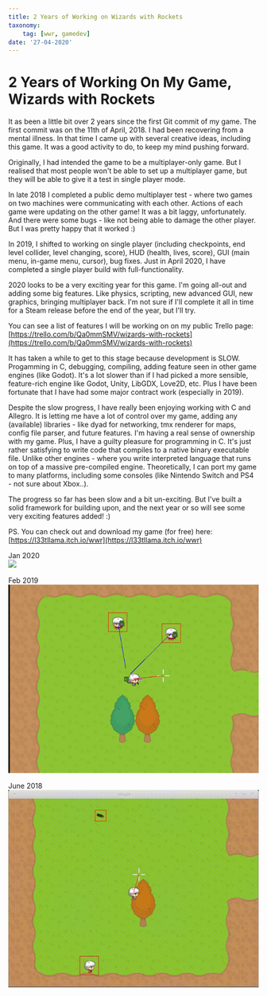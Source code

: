 ```yaml
---
title: 2 Years of Working on Wizards with Rockets
taxonomy:
	tag: [wwr, gamedev]
date: '27-04-2020'
---
```


# 2 Years of Working On My Game, Wizards with Rockets

It as been a little bit over 2 years since the first Git commit of my game. The first commit was on the 11th of April, 2018. I had been recovering from a mental illness. In that time I came up with several creative ideas, including this game. It was a good activity to do, to keep my mind pushing forward.

Originally, I had intended the game to be a multiplayer-only game. But I realised that most people won't be able to set up a multiplayer game, but they will be able to give it a test in single player mode.

In late 2018 I completed a public demo multiplayer test - where two games on two machines were communicating with each other. Actions of each game were updating on the other game! It was a bit laggy, unfortunately. And there were some bugs - like not being able to damage the other player. But I was pretty happy that it worked :)

In 2019, I shifted to working on single player (including checkpoints, end level collider, level changing, score), HUD (health, lives, score), GUI (main menu, in-game menu, cursor), bug fixes. Just in April 2020, I have completed a single player build with full-functionality.

2020 looks to be a very exciting year for this game. I'm going all-out and adding some big features. Like physics, scripting, new advanced GUI, new graphics, bringing multiplayer back. I'm not sure if I'll complete it all in time for a Steam release before the end of the year, but I'll try.

You can see a list of features I will be working on on my public Trello page: [https://trello.com/b/Qa0mmSMV/wizards-with-rockets](https://trello.com/b/Qa0mmSMV/wizards-with-rockets)

It has taken a while to get to this stage because development is SLOW. Progamming in C, debugging, compiling, adding feature seen in other game engines (like Godot). It's a lot slower than if I had picked a more sensible, feature-rich engine like Godot, Unity, LibGDX, Love2D, etc. Plus I have been fortunate that I have had some major contract work (especially in 2019).

Despite the slow progress, I have really been enjoying working with C and Allegro. It is letting me have a lot of control over my game, adding any (available) libraries - like dyad for networking, tmx renderer for maps, config file parser, and future features. I'm having a real sense of ownership with my game. Plus, I have a guilty pleasure for programming in C. It's just rather satisfying to write code that compiles to a native binary executable file. Unlike other engines - where you write interpreted language that runs on top of a massive pre-compiled engine. Theoretically, I can port my game to many platforms, including some consoles (like Nintendo Switch and PS4 - not sure about Xbox..).

The progress so far has been slow and a bit un-exciting. But I've built a solid framework for building upon, and the next year or so will see some very exciting features added! :)

PS. You can check out and download my game (for free) here: [https://l33tllama.itch.io/wwr](https://l33tllama.itch.io/wwr)

Jan 2020  
![](iat0nxA5y7.gif)

Feb 2019  
![](2019-02-06_19-18-37.gif)

June 2018  
![](2018-06-20.gif)


